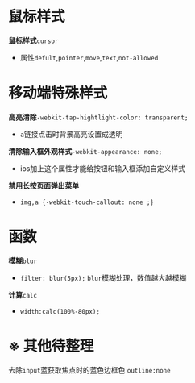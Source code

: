 # 鼠标样式

**鼠标样式**`cursor`

- 属性`defult`,`pointer`,`move`,`text`,`not-allowed`



# 移动端特殊样式

**高亮清除**`-webkit-tap-hightlight-color: transparent;`

- `a`链接点击时背景高亮设置成透明

**清除输入框外观样式**`-webkit-appearance: none;`

- ios加上这个属性才能给按钮和输入框添加自定义样式

**禁用长按页面弹出菜单**

- `img,a {-webkit-touch-callout: none ;}`



# 函数

**模糊**`blur`

- `filter: blur(5px);` `blur`模糊处理，数值越大越模糊

**计算**`calc`

- `width:calc(100%-80px);`



# ※ 其他待整理

去除`input`蓝获取焦点时的蓝色边框色 `outline:none`

